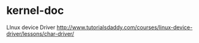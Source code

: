 # kernel-doc
LInux device Driver 
http://www.tutorialsdaddy.com/courses/linux-device-driver/lessons/char-driver/
